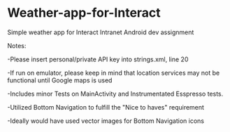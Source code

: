 # Weather-app-for-Interact
Simple weather app for Interact Intranet Android dev assignment

Notes:

-Please insert personal/private API key into strings.xml, line 20

-If run on emulator, please keep in mind that location services may not be functional until Google maps is used

-Includes minor Tests on MainActivity and Instrumentated Esspresso tests.

-Utilized Bottom Navigation to fulfill the "Nice to haves" requirement

-Ideally would have used vector images for Bottom Navigation icons


